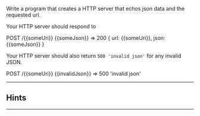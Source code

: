 Write a program that creates a HTTP server that echos json data
  and the requested url.

Your HTTP server should respond to

POST /{{someUri}} {{someJson}} => 200 {
    url: {{someUri}},
    json: {{someJson}}
}

Your HTTP server should also return `500 'invalid json'` for
  any invalid JSON.

POST /{{someUri}} {{invalidJson}} => 500 'invalid json'

---

## Hints

---
